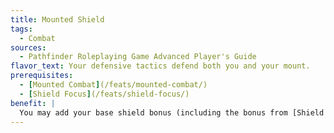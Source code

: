 ```yaml
---
title: Mounted Shield
tags:
  - Combat
sources:
  - Pathfinder Roleplaying Game Advanced Player's Guide
flavor_text: Your defensive tactics defend both you and your mount.
prerequisites:
  - [Mounted Combat](/feats/mounted-combat/)
  - [Shield Focus](/feats/shield-focus/)
benefit: |
  You may add your base shield bonus (including the bonus from [Shield Focus](/feats/shield-focus/) but not including enhancement bonuses) to your mount's AC. In addition, you may add this bonus when making a [Ride](/skills/ride/) check to negate a hit against your mount using the [Mounted Combat](/feats/mounted-combat/) feat.
---
```


